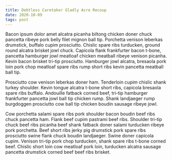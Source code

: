 ```yaml
---
title: Debtless Caretaker Gladly Acre Recoup
date: 2020-10-09
tags: post
---
```


Bacon ipsum dolor amet alcatra picanha biltong chicken doner chuck pancetta ribeye pork belly filet mignon ball tip.  Porchetta venison leberkas drumstick, buffalo cupim prosciutto.  Chislic spare ribs turducken, ground round alcatra brisket jowl chuck.  Capicola flank frankfurter bacon t-bone, pancetta hamburger jowl meatloaf chicken meatball ribeye venison picanha.  Kevin bacon brisket tri-tip prosciutto.  Hamburger jowl alcatra, bresaola pork loin pork chop meatloaf spare ribs rump short ribs kevin pancetta meatball ball tip.

Prosciutto cow venison leberkas doner ham.  Tenderloin cupim chislic shank turkey shoulder.  Kevin tongue alcatra t-bone short ribs, capicola bresaola spare ribs buffalo.  Andouille fatback corned beef, tri-tip hamburger frankfurter pancetta jowl ball tip chicken rump.  Shank landjaeger rump burgdoggen prosciutto cow ball tip chicken boudin sausage ribeye jowl.

Cow porchetta salami spare ribs pork shoulder bacon boudin beef ribs chuck pancetta ham.  Flank beef cupim pastrami beef ribs.  Shoulder tri-tip chuck beef ribs picanha beef shank fatback doner salami turducken ribeye pork porchetta.  Beef short ribs jerky pig drumstick pork spare ribs prosciutto swine flank chuck boudin landjaeger.  Swine doner capicola cupim.  Venison tri-tip pork chop turducken, shank spare ribs t-bone corned beef.  Chislic short loin cow meatloaf pork loin, turducken alcatra sausage pancetta drumstick corned beef beef ribs brisket.